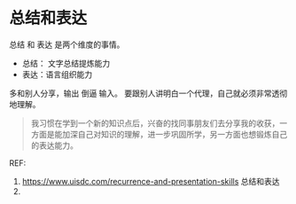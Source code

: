 # 总结和表达

总结 和 表达 是两个维度的事情。 

* 总结： 文字总结提炼能力
* 表达：语言组织能力

多和别人分享，输出 倒逼 输入。 要跟别人讲明白一个代理，自己就必须非常透彻地理解。

> 我习惯在学到一个新的知识点后，兴奋的找同事朋友们去分享我的收获，一方面是能加深自己对知识的理解，进一步巩固所学，另一方面也想锻炼自己的表达能力。











REF:

1. https://www.uisdc.com/recurrence-and-presentation-skills 总结和表达
2. 